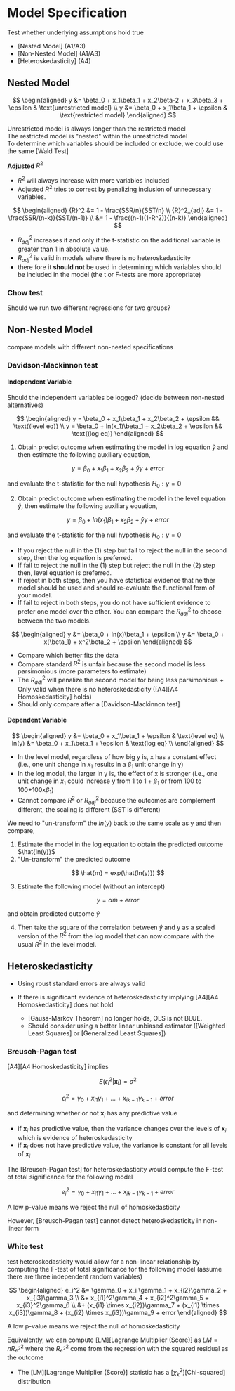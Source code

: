 # Model Specification

Test whether underlying assumptions hold true

-   [Nested Model] (A1/A3)
-   [Non-Nested Model] (A1/A3)
-   [Heteroskedasticity] (A4)

## Nested Model

$$
\begin{aligned}
y &= \beta_0 + x_1\beta_1 + x_2\beta-2 + x_3\beta_3 + \epsilon & \text{unrestricted model} \\
y &= \beta_0 + x_1\beta_1 + \epsilon & \text{restricted model}
\end{aligned}
$$

Unrestricted model is always longer than the restricted model\
The restricted model is "nested" within the unrestricted model\
To determine which variables should be included or exclude, we could use the same [Wald Test]

**Adjusted** $R^2$

-   $R^2$ will always increase with more variables included
-   Adjusted $R^2$ tries to correct by penalizing inclusion of unnecessary variables.

$$
\begin{aligned}
{R}^2 &= 1 - \frac{SSR/n}{SST/n} \\
{R}^2_{adj} &= 1 - \frac{SSR/(n-k)}{SST/(n-1)} \\
&= 1 - \frac{(n-1)(1-R^2)}{(n-k)}
\end{aligned}
$$

-   ${R}^2_{adj}$ increases if and only if the t-statistic on the additional variable is greater than 1 in absolute value.
-   ${R}^2_{adj}$ is valid in models where there is no heteroskedasticity
-   there fore it **should not** be used in determining which variables should be included in the model (the t or F-tests are more appropriate)

### Chow test

Should we run two different regressions for two groups?

## Non-Nested Model

compare models with different non-nested specifications

### Davidson-Mackinnon test

#### Independent Variable

Should the independent variables be logged? (decide between non-nested alternatives)

$$
\begin{aligned}
y =  \beta_0 + x_1\beta_1 + x_2\beta_2 + \epsilon && \text{(level eq)} \\
y =  \beta_0 + ln(x_1)\beta_1 + x_2\beta_2 + \epsilon && \text{(log eq)}
\end{aligned}
$$

1.  Obtain predict outcome when estimating the model in log equation $\check{y}$ and then estimate the following auxiliary equation,

$$
y = \beta_0 + x_1\beta_1 + x_2\beta_2 + \check{y}\gamma + error
$$

and evaluate the t-statistic for the null hypothesis $H_0: \gamma = 0$

2.  Obtain predict outcome when estimating the model in the level equation $\hat{y}$, then estimate the following auxiliary equation,

$$
y = \beta_0 + ln(x_1)\beta_1 + x_2\beta_2 + \check{y}\gamma + error
$$

and evaluate the t-statistic for the null hypothesis $H_0: \gamma = 0$

-   If you reject the null in the (1) step but fail to reject the null in the second step, then the log equation is preferred.
-   If fail to reject the null in the (1) step but reject the null in the (2) step then, level equation is preferred.
-   If reject in both steps, then you have statistical evidence that neither model should be used and should re-evaluate the functional form of your model.
-   If fail to reject in both steps, you do not have sufficient evidence to prefer one model over the other. You can compare the $R^2_{adj}$ to choose between the two models.

$$
\begin{aligned}
y &= \beta_0 + ln(x)\beta_1 + \epsilon \\
y &= \beta_0 + x(\beta_1) + x^2\beta_2 + \epsilon
\end{aligned}
$$

-   Compare which better fits the data
-   Compare standard $R^2$ is unfair because the second model is less parsimonious (more parameters to estimate)
-   The $R_{adj}^2$ will penalize the second model for being less parsimonious + Only valid when there is no heteroskedasticity ([A4][A4 Homoskedasticity] holds)
-   Should only compare after a [Davidson-Mackinnon test]

#### Dependent Variable

$$
\begin{aligned}
y &= \beta_0 + x_1\beta_1 + \epsilon & \text{level eq} \\
ln(y) &= \beta_0 + x_1\beta_1 + \epsilon & \text{log eq} \\
\end{aligned}
$$

-   In the level model, regardless of how big y is, x has a constant effect (i.e., one unit change in $x_1$ results in a $\beta_1$ unit change in y)
-   In the log model, the larger in y is, the effect of x is stronger (i.e., one unit change in $x_1$ could increase y from 1 to $1+\beta_1$ or from 100 to 100+100x$\beta_1$)
-   Cannot compare $R^2$ or $R^2_{adj}$ because the outcomes are complement different, the scaling is different (SST is different)

We need to "un-transform" the $ln(y)$ back to the same scale as y and then compare,

1.  Estimate the model in the log equation to obtain the predicted outcome $\hat{ln(y)}$
2.  "Un-transform" the predicted outcome

$$
\hat{m} = exp(\hat{ln(y)})
$$

3.  Estimate the following model (without an intercept)

$$
y = \alpha\hat{m} + error
$$

and obtain predicted outcome $\hat{y}$

4.  Then take the square of the correlation between $\hat{y}$ and y as a scaled version of the $R^2$ from the log model that can now compare with the usual $R^2$ in the level model.

## Heteroskedasticity

-   Using roust standard errors are always valid

-   If there is significant evidence of heteroskedasticity implying [A4][A4 Homoskedasticity] does not hold

    -   [Gauss-Markov Theorem] no longer holds, OLS is not BLUE.
    -   Should consider using a better linear unbiased estimator ([Weighted Least Squares] or [Generalized Least Squares])

### Breusch-Pagan test

[A4][A4 Homoskedasticity] implies

$$
E(\epsilon_i^2|\mathbf{x_i})=\sigma^2
$$

$$
\epsilon_i^2 = \gamma_0 + x_{i1}\gamma_1 + ... + x_{ik -1}\gamma_{k-1} + error
$$

and determining whether or not $\mathbf{x}_i$ has any predictive value

-   if $\mathbf{x}_i$ has predictive value, then the variance changes over the levels of $\mathbf{x}_i$ which is evidence of heteroskedasticity
-   if $\mathbf{x}_i$ does not have predictive value, the variance is constant for all levels of $\mathbf{x}_i$

The [Breusch-Pagan test] for heteroskedasticity would compute the F-test of total significance for the following model

$$
e_i^2 = \gamma_0 + x_{i1}\gamma_1 + ... + x_{ik -1}\gamma_{k-1} + error
$$

A low p-value means we reject the null of homoskedasticity

However, [Breusch-Pagan test] cannot detect heteroskedasticity in non-linear form

### White test

test heteroskedasticity would allow for a non-linear relationship by computing the F-test of total significance for the following model (assume there are three independent random variables)

$$
\begin{aligned}
e_i^2 &= \gamma_0 + x_i \gamma_1 + x_{i2}\gamma_2 + x_{i3}\gamma_3 \\
&+ x_{i1}^2\gamma_4 + x_{i2}^2\gamma_5 + x_{i3}^2\gamma_6 \\
&+ (x_{i1} \times x_{i2})\gamma_7 + (x_{i1} \times x_{i3})\gamma_8 + (x_{i2} \times x_{i3})\gamma_9 + error
\end{aligned}
$$

A low p-value means we reject the null of homoskedasticity

Equivalently, we can compute [LM][Lagrange Multiplier (Score)] as $LM = nR^2_{e^2}$ where the $R^2_{e^2}$ come from the regression with the squared residual as the outcome

-   The [LM][Lagrange Multiplier (Score)] statistic has a [$\chi_k^2$][Chi-squared] distribution

